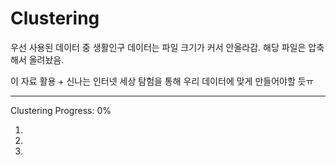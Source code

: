 # Clustering

우선 사용된 데이터 중 생활인구 데이터는 파일 크기가 커서 안올라감.
해당 파일은 압축해서 올려놨음.

이 자료 활용 + 신나는 인터넷 세상 탐험을 통해 우리 데이터에 맞게 만들어야할 듯ㅠ

--------------------------------------------------------
Clustering Progress: 0%

1. 
2. 
3. 